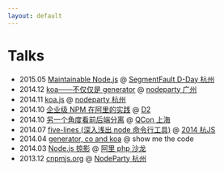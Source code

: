 ```yaml
---
layout: default
---
```


# Talks

* 2015.05 [Maintainable Node.js](http://deadhorse.me/maintainable-nodejs/#/) @ [SegmentFault D-Day 杭州](http://segmentfault.com/d-day)
* 2014.12 [koa——不仅仅是 generator](http://deadhorse.me/slides/koa-not-only-generator.pdf) @ [nodeparty 广州](https://github.com/cnodejs/nodeparty/issues/8)
* 2014.11 [koa.js](http://deadhorse.me/slides/koa.pdf) @ [nodeparty 杭州](https://github.com/cnodejs/nodeparty/issues/7)
* 2014.10 [企业级 NPM 在阿里的实践](http://deadhorse.me/slides/npm-enterprise-in-ali.pdf) @ [D2](http://d2forum.alibaba-inc.com/)
* 2014.10 [另一个角度看前后端分离](https://speakerdeck.com/deadhorse/ling-ge-jiao-du-kan-qian-hou-duan-fen-chi-node-dot-js-yin-fa-de-qian-duan-bian-ge) @ [QCon 上海](http://2014.qconshanghai.com/speakers/)
* 2014.07 [five-lines (深入浅出 node 命令行工具)](http://2014.jsconf.cn/slides/five-lines.pdf) @ [2014 杭JS](http://2014.jsconf.cn/)
* 2014.04 [generator, co and koa](http://deadhorse.me/co-and-koa-talk) @ show me the code
* 2014.03 [Node.js 掠影](http://deadhorse.me/slides/intro-of-node.pdf) @ [阿里 php 沙龙](http://www.lamper.cn/party/view/38)
* 2013.12 [cnpmjs.org](http://deadhorse.me/slides/cnpmjs.html) @ [NodeParty 杭州](https://github.com/cnodejs/nodeparty/issues/2)
